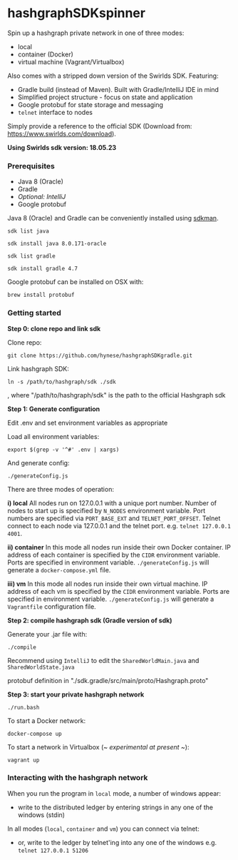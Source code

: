 # hashgraphSDKspinner

Spin up a hashgraph private network in one of three modes:

- local
- container (Docker)
- virtual machine (Vagrant/Virtualbox)

Also comes with a stripped down version of the Swirlds SDK. Featuring:

- Gradle build (instead of Maven). Built with Gradle/IntelliJ IDE in mind
- Simplified project structure - focus on state and application
- Google protobuf for state storage and messaging
- `telnet` interface to nodes

Simply provide a reference to the official SDK (Download from: https://www.swirlds.com/download).

**Using Swirlds sdk version: 18.05.23**

### Prerequisites

- Java 8 (Oracle)
- Gradle
- *Optional: IntelliJ*
- Google protobuf

Java 8 (Oracle) and Gradle can be conveniently installed using [sdkman](http://sdkman.io/).

`sdk list java`

`sdk install java 8.0.171-oracle`

`sdk list gradle`

`sdk install gradle 4.7`

Google protobuf can be installed on OSX with:

`brew install protobuf`





### Getting started

**Step 0: clone repo and link sdk**

Clone repo:

`git clone https://github.com/hynese/hashgraphSDKgradle.git`

Link hashgraph SDK:

`ln -s /path/to/hashgraph/sdk ./sdk`

, where "/path/to/hashgraph/sdk" is the path to the official Hashgraph sdk




**Step 1: Generate configuration**

Edit .env and set environment variables as appropriate

Load all environment variables:

`export $(grep -v '^#' .env | xargs)`

And generate config:

`./generateConfig.js`

There are three modes of operation:

**i) local**
All nodes run on 127.0.0.1 with a unique port number. Number of nodes to start up is specified by `N_NODES` environment variable. Port numbers are specified via `PORT_BASE_EXT` and `TELNET_PORT_OFFSET`. Telnet connect to each node via 127.0.0.1 and the telnet port. e.g. `telnet 127.0.0.1 4001`.

**ii) container**
In this mode all nodes run inside their own Docker container. IP address of each container is specified by the `CIDR` environment variable. Ports are specified in environment variable. `./generateConfig.js` will generate a `docker-compose.yml` file.

**iii) vm**
In this mode all nodes run inside their own virtual machine. IP address of each vm is specified by the `CIDR` environment variable. Ports are specified in environment variable. `./generateConfig.js` will generate a `Vagrantfile` configuration file.



**Step 2: compile hashgraph sdk (Gradle version of sdk)**

Generate your .jar file with:

`./compile`

Recommend using `IntelliJ` to edit the `SharedWorldMain.java` and `SharedWorldState.java`

protobuf definition in "./sdk.gradle/src/main/proto/Hashgraph.proto"

**Step 3: start your private hashgraph network**

`./run.bash`

To start a Docker network:

`docker-compose up`

To start a network in Virtualbox (*~ experimental at present ~*):

`vagrant up`




### Interacting with the hashgraph network

When you run the program in `local` mode, a number of windows appear:

- write to the distributed ledger by entering strings in any one of the windows (stdin)

In all modes (`local`, `container` and `vm`) you can connect via telnet:

- or, write to the ledger by telnet'ing into any one of the windows e.g. `telnet 127.0.0.1 51206`
